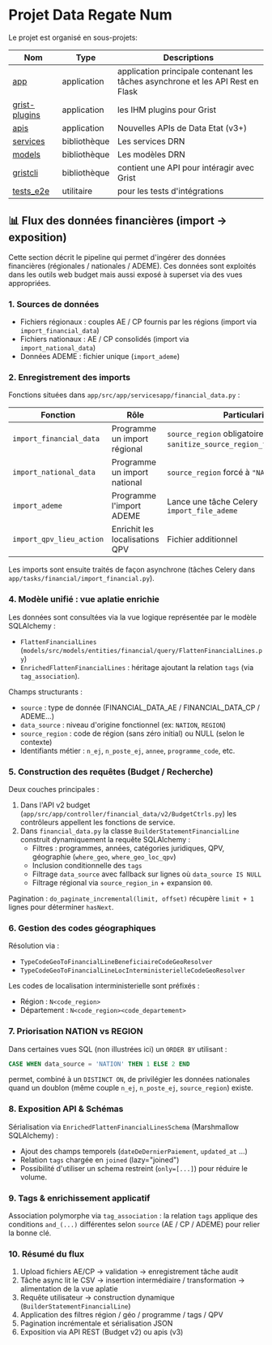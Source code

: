 # Projet Data Regate Num

Le projet est organisé en sous-projets:

| Nom                               | Type         | Descriptions                                                                    |
| --------------------------------- | ------------ | ------------------------------------------------------------------------------- |
| [app](./app/)                     | application  | application principale contenant les tâches asynchrone et les API Rest en Flask |
| [grist-plugins](./grist-plugins/) | application  | les IHM plugins pour Grist                                                      |
| [apis](./apis/)                   | application  | Nouvelles APIs de Data Etat (v3+)                                               |
| [services](./models/)             | bibliothèque | Les services DRN                                                                |
| [models](./models/)               | bibliothèque | Les modèles DRN                                                                 |
| [gristcli](.gristcli/)            | bibliothèque | contient une API pour intéragir avec Grist                                      |
| [tests_e2e](./tests_e2e/)         | utilitaire   | pour les tests d'intégrations                                                   |

## 📊 Flux des données financières (import -> exposition)

Cette section décrit le pipeline qui permet d'ingérer des données financières (régionales / nationales / ADEME). Ces données sont exploités dans les outils web budget mais aussi exposé à superset via des vues appropriées. 

### 1. Sources de données

- Fichiers régionaux : couples AE / CP fournis par les régions (import via `import_financial_data`)
- Fichiers nationaux : AE / CP consolidés (import via `import_national_data`)
- Données ADEME : fichier unique (`import_ademe`)


### 2. Enregistrement des imports

Fonctions situées dans `app/src/app/servicesapp/financial_data.py` :

| Fonction | Rôle | Particularité |
|----------|------|---------------|
| `import_financial_data` | Programme un import régional | `source_region` obligatoire (normalisée par `sanitize_source_region_for_bdd_request`) |
| `import_national_data` | Programme un import national | `source_region` forcé à `"NATIONAL"` |
| `import_ademe` | Programme l'import ADEME | Lance une tâche Celery `import_file_ademe` |
| `import_qpv_lieu_action` | Enrichit les localisations QPV | Fichier additionnel |

Les imports sont ensuite traités de façon asynchrone (tâches Celery dans `app/tasks/financial/import_financial.py`).

### 4. Modèle unifié : vue aplatie enrichie

Les données sont consultées via la vue logique représentée par le modèle SQLAlchemy :
- `FlattenFinancialLines` (`models/src/models/entities/financial/query/FlattenFinancialLines.py`)
- `EnrichedFlattenFinancialLines` : héritage ajoutant la relation `tags` (via `tag_association`).

Champs structurants :
- `source` : type de donnée (FINANCIAL_DATA_AE / FINANCIAL_DATA_CP / ADEME...)
- `data_source` : niveau d'origine fonctionnel (ex: `NATION`, `REGION`)
- `source_region` : code de région (sans zéro initial) ou NULL (selon le contexte)
- Identifiants métier : `n_ej`, `n_poste_ej`, `annee`, `programme_code`, etc.

### 5. Construction des requêtes (Budget / Recherche)

Deux couches principales :

1. Dans l'API v2 budget (`app/src/app/controller/financial_data/v2/BudgetCtrls.py`) les contrôleurs appellent les fonctions de service.
2. Dans `financial_data.py` la classe `BuilderStatementFinancialLine` construit dynamiquement la requête SQLAlchemy :
	- Filtres : programmes, années, catégories juridiques, QPV, géographie (`where_geo`, `where_geo_loc_qpv`)
	- Inclusion conditionnelle des `tags`
	- Filtrage `data_source` avec fallback sur lignes où `data_source IS NULL`
	- Filtrage régional via `source_region_in` + expansion `00`.

Pagination : `do_paginate_incremental(limit, offset)` récupère `limit + 1` lignes pour déterminer `hasNext`.

### 6. Gestion des codes géographiques

Résolution via :
- `TypeCodeGeoToFinancialLineBeneficiaireCodeGeoResolver`
- `TypeCodeGeoToFinancialLineLocInterministerielleCodeGeoResolver`

Les codes de localisation interministerielle sont préfixés :
- Région : `N<code_region>`
- Département : `N<code_region><code_departement>`

### 7. Priorisation NATION vs REGION

Dans certaines vues SQL (non illustrées ici) un `ORDER BY` utilisant :

```sql
CASE WHEN data_source = 'NATION' THEN 1 ELSE 2 END
```

permet, combiné à un `DISTINCT ON`, de privilégier les données nationales quand un doublon (même couple `n_ej`, `n_poste_ej`, `source_region`) existe.

### 8. Exposition API & Schémas

Sérialisation via `EnrichedFlattenFinancialLinesSchema` (Marshmallow SQLAlchemy) :
- Ajout des champs temporels (`dateDeDernierPaiement`, `updated_at` ...)
- Relation `tags` chargée en `joined` (lazy="joined")
- Possibilité d'utiliser un schema restreint (`only=[...]`) pour réduire le volume.

### 9. Tags & enrichissement applicatif

Association polymorphe via `tag_association` : la relation `tags` applique des conditions `and_(...)` différentes selon `source` (AE / CP / ADEME) pour relier la bonne clé.

### 10. Résumé du flux

1. Upload fichiers AE/CP → validation → enregistrement tâche audit
2. Tâche async lit le CSV → insertion intermédiaire / transformation → alimentation de la vue aplatie
3. Requête utilisateur → construction dynamique (`BuilderStatementFinancialLine`)
4. Application des filtres région / géo / programme / tags / QPV
5. Pagination incrémentale et sérialisation JSON
6. Exposition via API REST (Budget v2) ou apis (v3)


